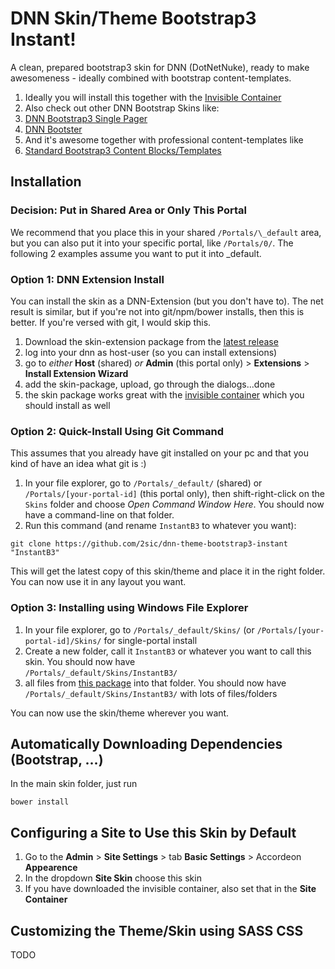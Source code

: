 # DNN Skin/Theme Bootstrap3 Instant!
A clean, prepared bootstrap3 skin for DNN (DotNetNuke), ready to make awesomeness - ideally combined with bootstrap content-templates. 

1. Ideally you will install this together with the [Invisible Container](https://github.com/2sic/dnn-container-invisible)
1. Also check out other DNN Bootstrap Skins like:
  2. [DNN Bootstrap3 Single Pager](https://github.com/2sic/dnn-theme-bootstrap3-single-pager)
  3. [DNN Bootster](http://www.dnnbootster.com/)
2. And it's awesome together with professional content-templates like
  1. [Standard Bootstrap3 Content Blocks/Templates](https://github.com/2sic/2sxc-content-bootstrap3)

## Installation

### Decision: Put in Shared Area or Only This Portal
We recommend that you place this in your shared `/Portals/\_default` area, but you can also put it into your specific portal, like `/Portals/0/`. The following 2 examples assume you want to put it into \_default. 

### Option 1: DNN Extension Install
You can install the skin as a DNN-Extension (but you don't have to). The net result is similar, but if you're not into git/npm/bower installs, then this is better. If you're versed with git, I would skip this. 

1. Download the skin-extension package from the [latest release](https://github.com/2sic/dnn-theme-bootstrap3-instant/releases/latest)
1. log into your dnn as host-user (so you can install extensions)
1. go to _either_ **Host** (shared) _or_ **Admin** (this portal only) > **Extensions** > **Install Extension Wizard**
1. add the skin-package, upload, go through the dialogs...done
1. the skin package works great with the [invisible container](https://github.com/2sic/dnn-container-invisible) which you should install as well

### Option 2: Quick-Install Using Git Command
This assumes that you already have git installed on your pc and that you kind of have an idea what git is :)

1. In your file explorer, go to `/Portals/_default/` (shared) or `/Portals/[your-portal-id]` (this portal only), then shift-right-click on the `Skins` folder and choose _Open Command Window Here_. You should now have a command-line on that folder. 
2. Run this command (and rename `InstantB3` to whatever you want): 
```
git clone https://github.com/2sic/dnn-theme-bootstrap3-instant "InstantB3"
```

This will get the latest copy of this skin/theme and place it in the right folder. You can now use it in any layout you want. 

### Option 3: Installing using Windows File Explorer

1. In your file explorer, go to `/Portals/_default/Skins/` (or `/Portals/[your-portal-id]/Skins/` for single-portal install
2. Create a new folder, call it `InstantB3` or whatever you want to call this skin. You should now have  
`/Portals/_default/Skins/InstantB3/`
3. all files from [this package](https://github.com/2sic/dnn-theme-bootstrap3-instant/archive/master.zip) into that folder. You should now have  
`/Portals/_default/Skins/InstantB3/` with lots of files/folders

You can now use the skin/theme wherever you want. 

## Automatically Downloading Dependencies (Bootstrap, ...)

In the main skin folder, just run
```
bower install
```

## Configuring a Site to Use this Skin by Default
1. Go to the **Admin** > **Site Settings** > tab **Basic Settings** > Accordeon **Appearence**
1. In the dropdown **Site Skin** choose this skin
1. If you have downloaded the invisible container, also set that in the **Site Container**

## Customizing the Theme/Skin using SASS CSS
TODO
